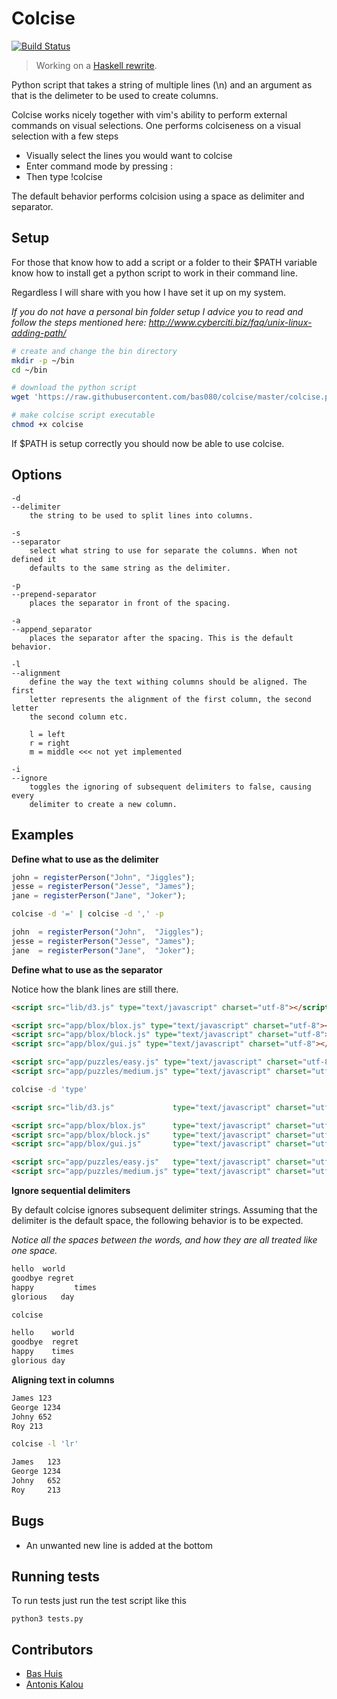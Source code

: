 # Colcise

[![Build Status](https://travis-ci.org/bas080/colcise.svg?branch=master)](https://travis-ci.org/bas080/colcise)

> Working on a [Haskell rewrite](https://github.com/bas080/colcise/tree/haskell).

Python script that takes a string of multiple lines (\n) and an argument as that
is the delimeter to be used to create columns.

Colcise works nicely together with vim's ability to perform external commands on
visual selections. One performs colciseness on a visual selection with a few
steps

- Visually select the lines you would want to colcise
- Enter command mode by pressing :
- Then type !colcise

The default behavior performs colcision using a space as delimiter and
separator.

## Setup

For those that know how to add a script or a folder to their $PATH variable know
how to install get a python script to work in their command line.

Regardless I will share with you how I have set it up on my system.

*If you do not have a personal bin folder setup I advice you to read and follow
the steps mentioned here: http://www.cyberciti.biz/faq/unix-linux-adding-path/*

```bash
# create and change the bin directory
mkdir -p ~/bin
cd ~/bin

# download the python script
wget 'https://raw.githubusercontent.com/bas080/colcise/master/colcise.py' --output-file="colcise"

# make colcise script executable
chmod +x colcise
```

If $PATH is setup correctly you should now be able to use colcise.

## Options

    -d
    --delimiter
        the string to be used to split lines into columns.

    -s
    --separator
        select what string to use for separate the columns. When not defined it
        defaults to the same string as the delimiter.

    -p
    --prepend-separator
        places the separator in front of the spacing.

    -a
    --append_separator
        places the separator after the spacing. This is the default behavior.

    -l
    --alignment
        define the way the text withing columns should be aligned. The first
        letter represents the alignment of the first column, the second letter
        the second column etc.

        l = left
        r = right
        m = middle <<< not yet implemented

    -i
    --ignore
        toggles the ignoring of subsequent delimiters to false, causing every
        delimiter to create a new column.

## Examples

**Define what to use as the delimiter**

```javascript
john = registerPerson("John", "Jiggles");
jesse = registerPerson("Jesse", "James");
jane = registerPerson("Jane", "Joker");
```
```bash
colcise -d '=' | colcise -d ',' -p
```
```javascript
john  = registerPerson("John",  "Jiggles");
jesse = registerPerson("Jesse", "James");
jane  = registerPerson("Jane",  "Joker");

```

**Define what to use as the separator**

Notice how the blank lines are still there.

```html
<script src="lib/d3.js" type="text/javascript" charset="utf-8"></script>

<script src="app/blox/blox.js" type="text/javascript" charset="utf-8"></script>
<script src="app/blox/block.js" type="text/javascript" charset="utf-8"></script>
<script src="app/blox/gui.js" type="text/javascript" charset="utf-8"></script>

<script src="app/puzzles/easy.js" type="text/javascript" charset="utf-8"></script>
<script src="app/puzzles/medium.js" type="text/javascript" charset="utf-8"></script>
```
```bash
colcise -d 'type'
```
```html
<script src="lib/d3.js"             type="text/javascript" charset="utf-8"></script>

<script src="app/blox/blox.js"      type="text/javascript" charset="utf-8"></script>
<script src="app/blox/block.js"     type="text/javascript" charset="utf-8"></script>
<script src="app/blox/gui.js"       type="text/javascript" charset="utf-8"></script>

<script src="app/puzzles/easy.js"   type="text/javascript" charset="utf-8"></script>
<script src="app/puzzles/medium.js" type="text/javascript" charset="utf-8"></script>
```

**Ignore sequential delimiters**

By default colcise ignores subsequent delimiter strings. Assuming that the
delimiter is the default space, the following behavior is to be expected.

*Notice all the spaces between the words, and how they are all treated like one space.*

```txt
hello  world
goodbye regret
happy         times
glorious   day
```
```bash
colcise
```
```txt
hello    world
goodbye  regret
happy    times
glorious day
```

**Aligning text in columns**

```txt
James 123
George 1234
Johny 652
Roy 213
```
```bash
colcise -l 'lr'
```
```txt
James   123
George 1234
Johny   652
Roy     213
```

## Bugs
- An unwanted new line is added at the bottom

## Running tests

To run tests just run the test script like this

    python3 tests.py

## Contributors

- [Bas Huis](https://github.com/bas080)
- [Antonis Kalou](https://github.com/kalouantonis)
